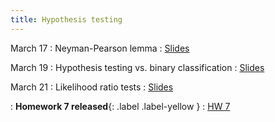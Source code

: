 ```yaml
---
title: Hypothesis testing
---
```


March 17
: Neyman-Pearson lemma
  : [Slides](https://sta711-s25.github.io/slides/lecture_21.pdf)
      
March 19
: Hypothesis testing vs. binary classification
  : [Slides](https://sta711-s25.github.io/slides/lecture_22.pdf)

March 21
: Likelihood ratio tests
  : [Slides](https://sta711-s25.github.io/slides/lecture_23.pdf)
  
: **Homework 7 released**{: .label .label-yellow }
  : [HW 7](https://sta711-s25.github.io/homework/HW7.pdf)